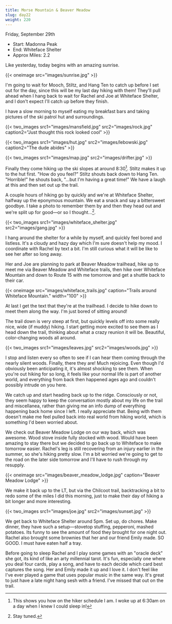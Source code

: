 ```yaml
---
title: Morse Mountain & Beaver Meadow
slug: day22
weight: 220
---
```


Friday, September 29th

- Start: Madonna Peak
- End: Whiteface Shelter
- Approx Miles: 2.2

Like yesterday, today begins with an amazing sunrise.

{{< oneimage src="images/sunrise.jpg" >}}

I'm going to wait for Mooch, Stiltz, and Hang Ten to catch up before I set out for the day, since this will be my last day hiking with them! They'll pull ahead when I hang back to wait for Rachel and Joe at Whiteface Shelter, and I don't expect I'll catch up before they finish.

I have a slow morning to myself eating my breakfast bars and taking pictures of the ski patrol hut and surroundings.

{{< two_images src1="images/mansfield.jpg"  src2="images/rock.jpg" caption2="Just thought this rock looked cool" >}}

{{< two_images src1="images/hut.jpg" src2="images/lebowski.jpg" caption2="The dude abides" >}}

{{< two_images src1="images/map.jpg" src2="images/drifter.jpg" >}}

Finally they come hiking up the ski slopes at around 8:30[^1]. Stiltz makes it up to the hut first. "How do you feel?" Stiltz shouts back down to Hang Ten. "Horrible!" he shouts back, "...but I'm having a great time!" We have a laugh at this and then set out up the trail.

A couple hours of hiking go by quickly and we're at Whiteface Shelter, halfway up the eponymous mountain. We eat a snack and say a bittersweet goodbye. I take a photo to remember them by and then they head out and we're split up for good—or so I thought...[^2].

{{< two_images src1="images/whiteface_shelter.jpg" src2="images/gang.jpg" >}}

I hang around the shelter for a while by myself, and quickly feel bored and listless. It's a cloudy and hazy day which I'm sure doesn't help my mood. I coordinate with Rachel by text a bit. I'm still curious what it will be like to see her after so long away.

Her and Joe are planning to park at Beaver Meadow trailhead, hike up to meet me via Beaver Meadow and Whiteface trails, then hike over Whiteface Mountain and down to Route 15 with me tomorrow and get a shuttle back to their car.

{{< oneimage src="images/whiteface_trails.jpg" caption="Trails around Whiteface Mountain." width="100" >}}

At last I get the text that they're at the trailhead. I decide to hike down to meet them along the way. I'm just bored of sitting around!

The trail down is very steep at first, but quickly levels off into some really nice, wide (if muddy) hiking. I start getting more excited to see them as I head down the trail, thinking about what a crazy reunion it will be. Beautiful, color-changing woods all around.

{{< two_images src1="images/leaves.jpg" src2="images/woods.jpg" >}}

I stop and listen every so often to see if I can hear them coming through the nearly silent woods. Finally, there they are! Much rejoicing. Even though I'd obviously been anticipating it, it's almost shocking to see them. When you're out hiking for so long, it feels like your normal life is part of another world, and everything from back then happened ages ago and couldn't possibly intrude on you here.

We catch up and start heading back up to the ridge. Consciously or not, they seem happy to keep the conversation mostly about my life on the trail and miscellanea, rather than giving me an info dump of everything happening back home since I left. I really appreciate that. Being with them doesn't make me feel pulled back into real world from hiking world, which is something I'd been worried about.

We check out Beaver Meadow Lodge on our way back, which was awesome. Wood stove inside fully stocked with wood. Would have been amazing to stay there but we decided to go back up to Whiteface to make tomorrow easier. Rachel's leg is still recovering from an injury earlier in the summer, so she's hiking pretty slow. I'm a bit worried we're going to get to the road on the later side tomorrow and I'll have to rush through my resupply.

{{< oneimage src="images/beaver_meadow_lodge.jpg" caption="Beaver Meadow Lodge" >}}

We make it back up to the LT, but via the Chilcoot trail, backtracking a bit to redo some of the miles I did this morning, just to make their day of hiking a bit longer and more interesting.

{{< two_images src1="images/joe.jpg" src2="images/sunset.jpg" >}}

We get back to Whiteface Shelter around 5pm. Set up, do chores. Make dinner, they have such a setup—stovetop stuffing, pepperoni, mashed potatoes. Its funny to see the amount of food they brought for one night out. Rachel also brought some brownies that her and our friend Emily made. SO GOOD. I must have eaten half a tray.

Before going to sleep Rachel and I play some games with an "oracle deck" she got, its kind of like an arty millennial tarot. It's fun, especially one where you deal four cards, play a song, and have to each decide which card best captures the song. Her and Emily made it up and I love it. I don't feel like I've ever played a game that uses popular music in the same way. It's great to just have a late night hang sesh with a friend. I've missed that out on the trail.


[^1]: This shows you how on the hiker schedule I am. I woke up at 6:30am on a day when I knew I could sleep in!
[^2]: Stay tuned.
